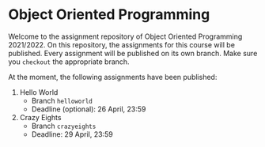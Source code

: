 # Object Oriented Programming

Welcome to the assignment repository of Object Oriented Programming 2021/2022. On this repository, the assignments for this course will be published. Every assignment will be published on its own branch. Make sure you `checkout` the appropriate branch.

At the moment, the following assignments have been published:

1. Hello World
    - Branch `helloworld`
	- Deadline (optional): 26 April, 23:59
2. Crazy Eights
	- Branch `crazyeights`
	- Deadline: 29 April, 23:59
